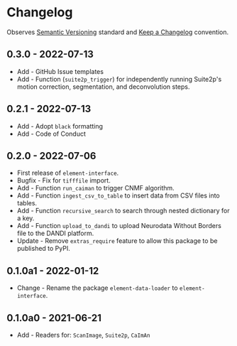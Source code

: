 # Changelog

Observes [Semantic Versioning](https://semver.org/spec/v2.0.0.html) standard and [Keep a Changelog](https://keepachangelog.com/en/1.0.0/) convention.

## 0.3.0 - 2022-07-13

+ Add - GitHub Issue templates
+ Add - Function (`suite2p_trigger`) for independently running Suite2p's motion correction, segmentation, and deconvolution steps.

## 0.2.1 - 2022-07-13

+ Add - Adopt `black` formatting
+ Add - Code of Conduct

## 0.2.0 - 2022-07-06

+ First release of `element-interface`.
+ Bugfix - Fix for `tifffile` import.
+ Add - Function `run_caiman` to trigger CNMF algorithm.
+ Add - Function `ingest_csv_to_table` to insert data from CSV files into tables.
+ Add - Function `recursive_search` to search through nested dictionary for a key.
+ Add - Function `upload_to_dandi` to upload Neurodata Without Borders file to the DANDI platform.
+ Update - Remove `extras_require` feature to allow this package to be published to PyPI.

## 0.1.0a1 - 2022-01-12

+ Change - Rename the package `element-data-loader` to `element-interface`.

## 0.1.0a0 - 2021-06-21

+ Add - Readers for: `ScanImage`, `Suite2p`, `CaImAn`
